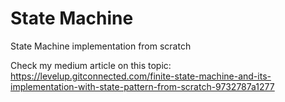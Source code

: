 # State Machine
State Machine implementation from scratch

Check my medium article on this topic: https://levelup.gitconnected.com/finite-state-machine-and-its-implementation-with-state-pattern-from-scratch-9732787a1277
